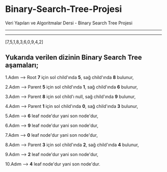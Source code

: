 # Binary-Search-Tree-Projesi

Veri Yapıları ve Algoritmalar Dersi - Binary Search Tree Projesi

---

---

[7,5,1,8,3,6,0,9,4,2]

## Yukarıda verilen dizinin Binary Search Tree aşamaları;

1.Adım --> Root **7** için sol child'ında **5**, sağ child'ında **8** bulunur,

2.Adım --> Parent **5** için sol child'ında **1**, sağ child'ında **6** bulunur,

3.Adım --> Parent **8** için sol child'ı null, sağ child'ında **9** bulunur,

4.Adım --> Parent **1** için sol child'ında **0**, sağ child'ında **3** bulunur,

5.Adım --> **6** leaf node'dur yani son node'dur,

6.Adım --> **9** leaf node'dur yani son node'dur,

7.Adım --> **0** leaf node'dur yani son node'dur,

8.Adım --> Parent **3** için sol child'ında **2**, sağ child'ında **4** bulunur,

9.Adım --> **2** leaf node'dur yani son node'dur,

10.Adım --> **4** leaf node'dur yani son node'dur.
